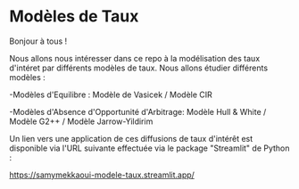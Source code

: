 # Modèles de Taux

Bonjour à tous !

Nous allons nous intéresser dans ce repo à la modélisation des taux d'intéret par différents modèles de taux. 
Nous allons étudier différents modèles : 

-Modèles d'Equilibre : 
         Modèle de Vasicek
        / Modèle CIR
       
-Modèles d'Absence d'Opportunité d'Arbitrage:
        Modèle Hull & White
       / Modèle G2++
       / Modèle Jarrow-Yildirim
       
      
Un lien vers une application de ces diffusions de taux d'intérêt est disponible via l'URL suivante effectuée via le package "Streamlit" de Python :

https://samymekkaoui-modele-taux.streamlit.app/
